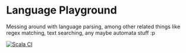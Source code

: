 # Language Playground

Messing around with language parsing, among other related things like regex matching, text searching, any maybe automata stuff :p

[![Scala CI](https://github.com/GoateSo/LangPlayground/actions/workflows/scala.yml/badge.svg)](https://github.com/GoateSo/LangPlayground/actions/workflows/scala.yml)